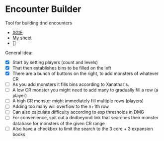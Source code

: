 # Encounter Builder

Tool for building dnd encounters

- [XGtE](https://www.dndbeyond.com/sources/xgte/dungeon-masters-tools#EncounterBuilding)
- [My sheet](https://docs.google.com/spreadsheets/d/199VEqiUWC4P6uNQc7DH62ldPgTm-eDoa9-o8p4oFyns/edit#gid=1237729206)
- []

General idea:
- [x] Start by setting players (count and levels)
- [x] That then establishes bins to be filled on the left 
- [x] There are a bunch of buttons on the right, to add monsters of whatever CR
- [ ] As you add monsters it fills bins according to Xanathar's.
- [ ] A low CR monster you might need to add many to gradually fill a row (a player)
- [ ] A high CR monster might immediately fill multiple rows (players)
- [ ] Adding too many will overflow to the n+1th row
- [ ] Can also calculate difficulty according to exp thresholds in DMG
- [ ] For convenience, spit out a dndbeyond link that searches their monster database for monsters of the given CR range
- [ ] Also have a checkbox to limit the search to the 3 core + 3 expansion books
